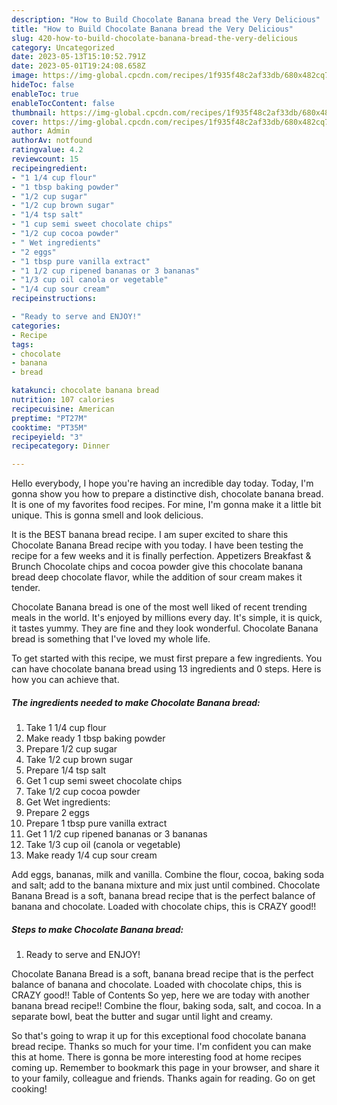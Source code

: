 ```yaml
---
description: "How to Build Chocolate Banana bread the Very Delicious"
title: "How to Build Chocolate Banana bread the Very Delicious"
slug: 420-how-to-build-chocolate-banana-bread-the-very-delicious
category: Uncategorized
date: 2023-05-13T15:10:52.791Z
date: 2023-05-01T19:24:08.658Z
image: https://img-global.cpcdn.com/recipes/1f935f48c2af33db/680x482cq70/chocolate-banana-bread-recipe-main-photo.jpg
hideToc: false
enableToc: true
enableTocContent: false
thumbnail: https://img-global.cpcdn.com/recipes/1f935f48c2af33db/680x482cq70/chocolate-banana-bread-recipe-main-photo.jpg
cover: https://img-global.cpcdn.com/recipes/1f935f48c2af33db/680x482cq70/chocolate-banana-bread-recipe-main-photo.jpg
author: Admin
authorAv: notfound
ratingvalue: 4.2
reviewcount: 15
recipeingredient:
- "1 1/4 cup flour"
- "1 tbsp baking powder"
- "1/2 cup sugar"
- "1/2 cup brown sugar"
- "1/4 tsp salt"
- "1 cup semi sweet chocolate chips"
- "1/2 cup cocoa powder"
- " Wet ingredients"
- "2 eggs"
- "1 tbsp pure vanilla extract"
- "1 1/2 cup ripened bananas or 3 bananas"
- "1/3 cup oil canola or vegetable"
- "1/4 cup sour cream"
recipeinstructions:

- "Ready to serve and ENJOY!"
categories:
- Recipe
tags:
- chocolate
- banana
- bread

katakunci: chocolate banana bread 
nutrition: 107 calories
recipecuisine: American
preptime: "PT27M"
cooktime: "PT35M"
recipeyield: "3"
recipecategory: Dinner

---
```



Hello everybody, I hope you're having an incredible day today. Today, I'm gonna show you how to prepare a distinctive dish, chocolate banana bread. It is one of my favorites food recipes. For mine, I'm gonna make it a little bit unique. This is gonna smell and look delicious.

It is the BEST banana bread recipe. I am super excited to share this Chocolate Banana Bread recipe with you today. I have been testing the recipe for a few weeks and it is finally perfection. Appetizers Breakfast &amp; Brunch Chocolate chips and cocoa powder give this chocolate banana bread deep chocolate flavor, while the addition of sour cream makes it tender.

Chocolate Banana bread is one of the most well liked of recent trending meals in the world. It's enjoyed by millions every day. It's simple, it is quick, it tastes yummy. They are fine and they look wonderful. Chocolate Banana bread is something that I've loved my whole life.


To get started with this recipe, we must first prepare a few ingredients. You can have chocolate banana bread using 13 ingredients and 0 steps. Here is how you can achieve that.

<!--inarticleads1-->

##### The ingredients needed to make Chocolate Banana bread:

1. Take 1 1/4 cup flour
1. Make ready 1 tbsp baking powder
1. Prepare 1/2 cup sugar
1. Take 1/2 cup brown sugar
1. Prepare 1/4 tsp salt
1. Get 1 cup semi sweet chocolate chips
1. Take 1/2 cup cocoa powder
1. Get  Wet ingredients:
1. Prepare 2 eggs
1. Prepare 1 tbsp pure vanilla extract
1. Get 1 1/2 cup ripened bananas or 3 bananas
1. Take 1/3 cup oil (canola or vegetable)
1. Make ready 1/4 cup sour cream


Add eggs, bananas, milk and vanilla. Combine the flour, cocoa, baking soda and salt; add to the banana mixture and mix just until combined. Chocolate Banana Bread is a soft, banana bread recipe that is the perfect balance of banana and chocolate. Loaded with chocolate chips, this is CRAZY good!! 

<!--inarticleads2-->

##### Steps to make Chocolate Banana bread:


1. Ready to serve and ENJOY!

Chocolate Banana Bread is a soft, banana bread recipe that is the perfect balance of banana and chocolate. Loaded with chocolate chips, this is CRAZY good!! Table of Contents So yep, here we are today with another banana bread recipe!! Combine the flour, baking soda, salt, and cocoa. In a separate bowl, beat the butter and sugar until light and creamy. 

So that's going to wrap it up for this exceptional food chocolate banana bread recipe. Thanks so much for your time. I'm confident you can make this at home. There is gonna be more interesting food at home recipes coming up. Remember to bookmark this page in your browser, and share it to your family, colleague and friends. Thanks again for reading. Go on get cooking!
